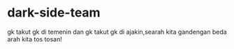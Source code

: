 # dark-side-team
gk takut gk di temenin dan gk takut gk di ajakin,searah kita gandengan beda arah kita tos tosan!
